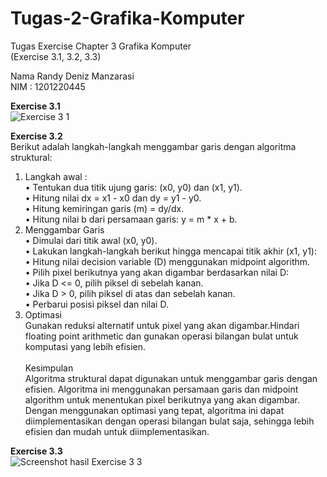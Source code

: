 # Tugas-2-Grafika-Komputer
Tugas Exercise Chapter 3 Grafika Komputer </br>
(Exercise 3.1, 3.2, 3.3) </br>

Nama Randy Deniz Manzarasi </br>
NIM : 1201220445

<b>Exercise 3.1</b> </br>
![Exercise 3 1](https://github.com/RaydenXVII/Tugas-2-Grafika-Komputer/assets/74905981/e44297e5-0ccb-48d8-92e7-b86eb5c06264) </br>

<b>Exercise 3.2</b> </br>
Berikut adalah langkah-langkah menggambar garis dengan algoritma struktural:
1. Langkah awal :</br>
•	Tentukan dua titik ujung garis: (x0, y0) dan (x1, y1).</br>
•	Hitung nilai dx = x1 - x0 dan dy = y1 - y0.</br>
•	Hitung kemiringan garis (m) = dy/dx.</br>
•	Hitung nilai b dari persamaan garis: y = m * x + b.</br>
2. Menggambar Garis</br>
•	Dimulai dari titik awal (x0, y0).</br>
•	Lakukan langkah-langkah berikut hingga mencapai titik akhir (x1, y1):</br>
•	Hitung nilai decision variable (D) menggunakan midpoint algorithm.</br>
•	Pilih pixel berikutnya yang akan digambar berdasarkan nilai D:</br>
•	Jika D <= 0, pilih piksel di sebelah kanan.</br>
•	Jika D > 0, pilih piksel di atas dan sebelah kanan.</br>
•	Perbarui posisi piksel dan nilai D.</br>
3. Optimasi</br>
Gunakan reduksi alternatif untuk pixel yang akan digambar.Hindari floating point arithmetic dan gunakan operasi bilangan bulat untuk komputasi yang lebih efisien.</br></br>
Kesimpulan</br>
Algoritma struktural dapat digunakan untuk menggambar garis dengan efisien. Algoritma ini menggunakan persamaan garis dan midpoint algorithm untuk menentukan pixel berikutnya yang akan digambar. Dengan menggunakan optimasi yang tepat, algoritma ini dapat diimplementasikan dengan operasi bilangan bulat saja, sehingga lebih efisien dan mudah untuk diimplementasikan. </br>

<b>Exercise 3.3</b> </br>
![Screenshot hasil Exercise 3 3](https://github.com/RaydenXVII/Tugas-2-Grafika-Komputer/assets/74905981/09e68a68-8894-4c73-aac6-f85938f85b02)




